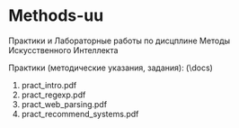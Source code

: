 # Methods-uu
 Практики и Лабораторные работы по дисцплине Методы Искусственного Интеллекта
 
 Практики (методические указания, задания):
 (\docs)
1. pract_intro.pdf
2. pract_regexp.pdf
3. pract_web_parsing.pdf
4. pract_recommend_systems.pdf
